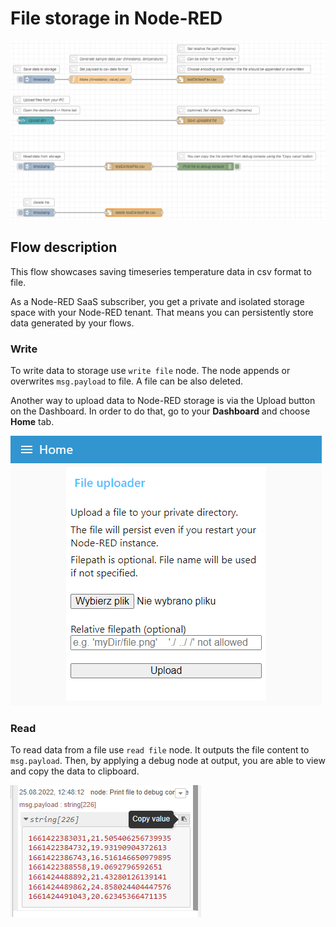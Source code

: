# File storage in Node-RED
![the flow view](https://github.com/DatavenueLiveObjects/Node-RED-FAQ-examples/blob/master/Flows/write_read_storage/img/img1.png?raw=true)
## Flow description

This flow showcases saving timeseries temperature data in csv format to file.

As a Node-RED SaaS subscriber, you get a private and isolated storage space with your Node-RED tenant. That means you can persistently store data generated by your flows.

### Write
To write data to storage use `write file` node. The node appends or overwrites `msg.payload` to file. A file can be also deleted.

Another way to upload data to Node-RED storage is via the Upload button on the Dashboard. In order to do that, go to your **Dashboard** and choose **Home** tab.

![upload files](https://github.com/DatavenueLiveObjects/Node-RED-FAQ-examples/blob/master/Flows/write_read_storage/img/img3.png?raw=true)

### Read
To read data from a file use `read file` node. It outputs the file content to `msg.payload`. Then, by applying a debug node at output, you are able to view and copy the data to clipboard.

![copy data](https://github.com/DatavenueLiveObjects/Node-RED-FAQ-examples/blob/master/Flows/write_read_storage/img/img2.png?raw=true)
